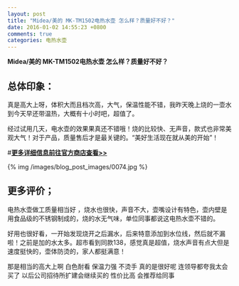 ```yaml
---
layout: post
title: "Midea/美的 MK-TM1502电热水壶 怎么样？质量好不好？"
date: 2016-01-02 14:55:23 +0800
comments: true
categories: 电热水壶
---
```


**Midea/美的 MK-TM1502电热水壶 怎么样？质量好不好？**

## 总体印象：

真是高大上呀，体积大而且档次高，大气，保温性能不错，我昨天晚上烧的一壶水到今天早还带温热，大概有十小时吧，超值了。

经过试用几天，电水壶的效果果真还不错哦！烧的比较快、无声音，款式也非常美观大气！对于产品，质量售后才是最关键的。“美好生活现在就从美的开始”！

#[**更多详细信息前往官方商店查看>>**](http://redirect.simba.taobao.com/rd?w=unionnojs&f=http%3A%2F%2Fai.taobao.com%2Fauction%2Fedetail.htm%3Fe%3DvkmbCY19lxi6k0Or%252B%252BH4tHGeUS4Dkr1hQ3nIFxqelTKLltG5xFicOdXrTUTgh9sMDPIwxrc30rgx5xFFx04TddwPqZtsoXfgqLKJiCwc7I6msqdEeVczj3nayBoLCgTwXiecsi3INreRf%252BO3S0X5nQ%253D%253D%26ptype%3D100010%26from%3Dbasic&k=5ccfdb950740ca16&c=un&b=alimm_0&p=mm_109581374_12296429_46532450)

<!--More-->

{% img /images/blog_post_images/0074.jpg %}

## 更多评价；

电热水壶做工质量相当好 ，烧水也很快，声音不大，壶嘴设计有特色，壶内壁是用食品级的不锈钢制成的，烧的水无气味，单位同事都说这电热水壶不错的。

好用也很好看，一开始发现烧开之后漏水，后来特意添加到水位线，然后就不漏啦！之前是加的水太多。超市看到同款138，感觉真是超值，烧水声音有点大但是速度挺快的，壶体防烫的，家人都挺满意！

那是相当的高大上啊 白色耐看 保温力强 不烫手 真的是很好呢 连领导都夸我太会买了 以后公司招待所扩建会继续买的 性价比高 会推荐给同事